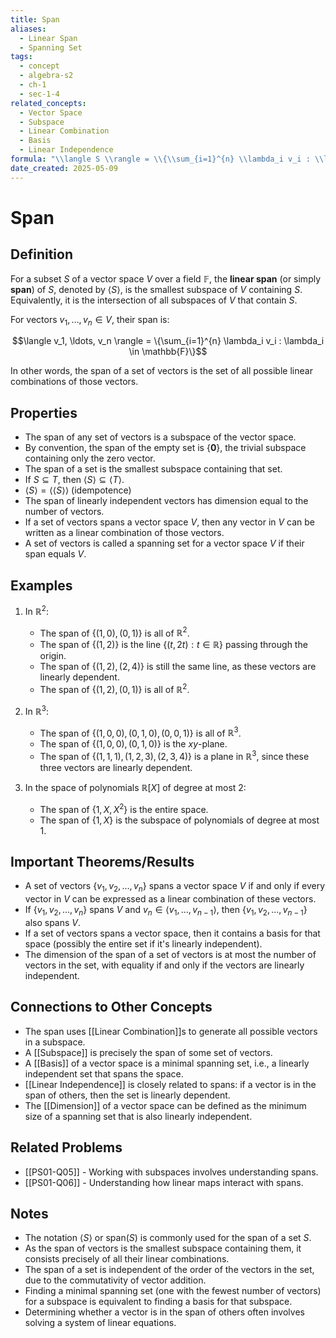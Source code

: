 ```yaml
---
title: Span
aliases:
  - Linear Span
  - Spanning Set
tags:
  - concept
  - algebra-s2
  - ch-1
  - sec-1-4
related_concepts:
  - Vector Space
  - Subspace
  - Linear Combination
  - Basis
  - Linear Independence
formula: "\\langle S \\rangle = \\{\\sum_{i=1}^{n} \\lambda_i v_i : \\lambda_i \\in \\mathbb{F}, v_i \\in S, n \\in \\mathbb{N}\\}"
date_created: 2025-05-09
---
```


# Span

## Definition
For a subset $S$ of a vector space $V$ over a field $\mathbb{F}$, the **linear span** (or simply **span**) of $S$, denoted by $\langle S \rangle$, is the smallest subspace of $V$ containing $S$. Equivalently, it is the intersection of all subspaces of $V$ that contain $S$.

For vectors $v_1, \ldots, v_n \in V$, their span is:

$$\langle v_1, \ldots, v_n \rangle = \{\sum_{i=1}^{n} \lambda_i v_i : \lambda_i \in \mathbb{F}\}$$

In other words, the span of a set of vectors is the set of all possible linear combinations of those vectors.

## Properties
- The span of any set of vectors is a subspace of the vector space.
- By convention, the span of the empty set is $\{\mathbf{0}\}$, the trivial subspace containing only the zero vector.
- The span of a set is the smallest subspace containing that set.
- If $S \subseteq T$, then $\langle S \rangle \subseteq \langle T \rangle$.
- $\langle S \rangle = \langle \langle S \rangle \rangle$ (idempotence)
- The span of linearly independent vectors has dimension equal to the number of vectors.
- If a set of vectors spans a vector space $V$, then any vector in $V$ can be written as a linear combination of those vectors.
- A set of vectors is called a spanning set for a vector space $V$ if their span equals $V$.

## Examples
1. In $\mathbb{R}^2$:
   - The span of $\{(1, 0), (0, 1)\}$ is all of $\mathbb{R}^2$.
   - The span of $\{(1, 2)\}$ is the line $\{(t, 2t) : t \in \mathbb{R}\}$ passing through the origin.
   - The span of $\{(1, 2), (2, 4)\}$ is still the same line, as these vectors are linearly dependent.
   - The span of $\{(1, 2), (0, 1)\}$ is all of $\mathbb{R}^2$.

2. In $\mathbb{R}^3$:
   - The span of $\{(1, 0, 0), (0, 1, 0), (0, 0, 1)\}$ is all of $\mathbb{R}^3$.
   - The span of $\{(1, 0, 0), (0, 1, 0)\}$ is the $xy$-plane.
   - The span of $\{(1, 1, 1), (1, 2, 3), (2, 3, 4)\}$ is a plane in $\mathbb{R}^3$, since these three vectors are linearly dependent.

3. In the space of polynomials $\mathbb{R}[X]$ of degree at most 2:
   - The span of $\{1, X, X^2\}$ is the entire space.
   - The span of $\{1, X\}$ is the subspace of polynomials of degree at most 1.

## Important Theorems/Results
- A set of vectors $\{v_1, v_2, \ldots, v_n\}$ spans a vector space $V$ if and only if every vector in $V$ can be expressed as a linear combination of these vectors.
- If $\{v_1, v_2, \ldots, v_n\}$ spans $V$ and $v_n \in \langle v_1, \ldots, v_{n-1}\rangle$, then $\{v_1, v_2, \ldots, v_{n-1}\}$ also spans $V$.
- If a set of vectors spans a vector space, then it contains a basis for that space (possibly the entire set if it's linearly independent).
- The dimension of the span of a set of vectors is at most the number of vectors in the set, with equality if and only if the vectors are linearly independent.

## Connections to Other Concepts
- The span uses [[Linear Combination]]s to generate all possible vectors in a subspace.
- A [[Subspace]] is precisely the span of some set of vectors.
- A [[Basis]] of a vector space is a minimal spanning set, i.e., a linearly independent set that spans the space.
- [[Linear Independence]] is closely related to spans: if a vector is in the span of others, then the set is linearly dependent.
- The [[Dimension]] of a vector space can be defined as the minimum size of a spanning set that is also linearly independent.

## Related Problems
- [[PS01-Q05]] - Working with subspaces involves understanding spans.
- [[PS01-Q06]] - Understanding how linear maps interact with spans.

## Notes
- The notation $\langle S \rangle$ or $\text{span}(S)$ is commonly used for the span of a set $S$.
- As the span of vectors is the smallest subspace containing them, it consists precisely of all their linear combinations.
- The span of a set is independent of the order of the vectors in the set, due to the commutativity of vector addition.
- Finding a minimal spanning set (one with the fewest number of vectors) for a subspace is equivalent to finding a basis for that subspace.
- Determining whether a vector is in the span of others often involves solving a system of linear equations.
